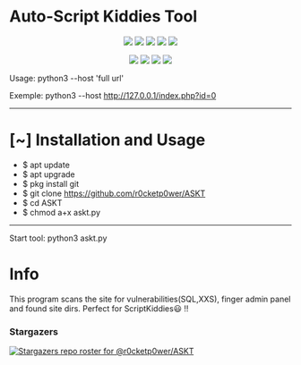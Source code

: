 # Auto-Script Kiddies Tool

<p align="center">
  <img src="https://img.shields.io/badge/Version-0.0.2-green?style=for-the-badge">
  <img src="https://img.shields.io/github/license/r0cketp0wer/ASKT?style=for-the-badge">
  <img src="https://img.shields.io/github/stars/r0cketp0wer/ASKT?style=for-the-badge">
  <img src="https://img.shields.io/github/issues/r0cketp0wer/ASKT?color=red&style=for-the-badge">
  <img src="https://img.shields.io/github/forks/r0cketp0wer/ASKT?color=teal&style=for-the-badge">
</p>

<p align="center">
  <img src="https://img.shields.io/badge/Author-Club Rocket Power-cyan?style=flat-square">
  <img src="https://img.shields.io/badge/Open%20Source-Yes-cyan?style=flat-square">
  <img src="https://img.shields.io/badge/MADE%20IN-Africa-green?colorA=%23ff0000&colorB=%23017e40&style=flat-square">
  <img src="https://img.shields.io/badge/Written%20In-Python-cyan?style=flat-square">
</p>

Usage: python3 --host 'full url'

Exemple: python3 --host http://127.0.0.1/index.php?id=0

***
# [~] Installation and Usage
* $ apt update
* $ apt upgrade
* $ pkg install git
* $ git clone https://github.com/r0cketp0wer/ASKT
* $ cd ASKT
* $ chmod a+x askt.py
***
Start tool: python3 askt.py

# Info

This program scans the site for vulnerabilities(SQL,XXS), finger admin panel and found site dirs. Perfect for ScriptKiddies😃 !!

### Stargazers
[![Stargazers repo roster for @r0cketp0wer/ASKT](http://reporoster.com/stars/r0cketp0wer/ASKT)](https://github.com/r0cketp0wer/ASKT)
